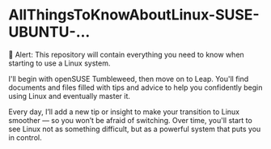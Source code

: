 # AllThingsToKnowAboutLinux-SUSE-UBUNTU-...
🚨 Alert: This repository will contain everything you need to know when starting to use a Linux system.

I'll begin with openSUSE Tumbleweed, then move on to Leap.
You'll find documents and files filled with tips and advice to help you confidently begin using Linux and eventually master it.

Every day, I’ll add a new tip or insight to make your transition to Linux smoother — so you won’t be afraid of switching.
Over time, you'll start to see Linux not as something difficult, but as a powerful system that puts you in control.
